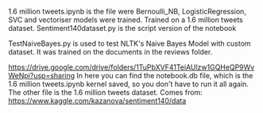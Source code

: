 1.6 million tweets.ipynb is the file were Bernoulli_NB, LogisticRegression, SVC and vectoriser models were trained. Trained on a 1.6 million tweets dataset. 
Sentiment140dataset.py is the script version of the notebook

TestNaiveBayes.py is used to test NLTK's Naive Bayes Model with custom dataset. It was trained on the documents in the reviews folder.

https://drive.google.com/drive/folders/1TuPbXVF41TeiAUlzw1GQHeQP9WvWeNpi?usp=sharing
In here you can find the notebook.db file, which is the 1.6 million tweets.ipynb kernel saved, so you don't have to run it all again.
The other file is the 1.6 million tweets dataset. Comes from: https://www.kaggle.com/kazanova/sentiment140/data

